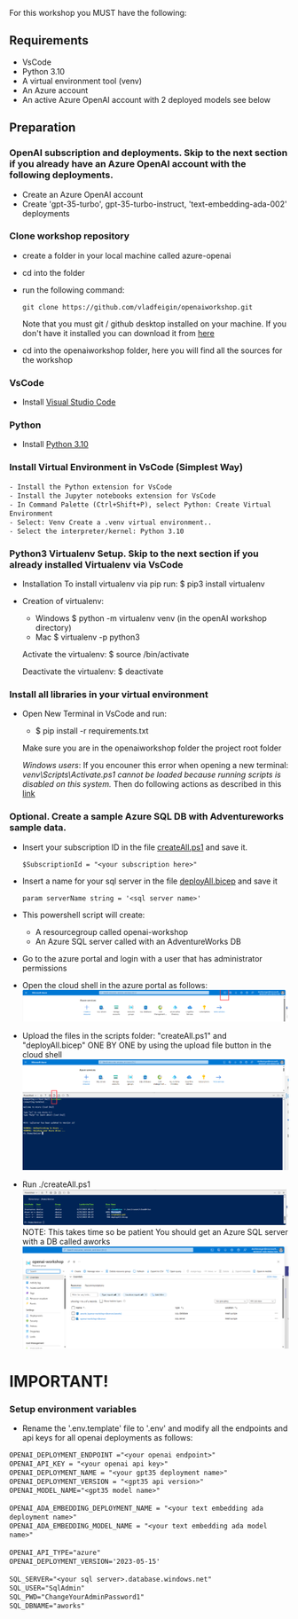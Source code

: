 For this workshop you MUST have the following:

## Requirements
- VsCode
- Python 3.10
- A virtual environment tool (venv)
- An Azure account 
- An active Azure OpenAI account with 2 deployed models see below

## Preparation

### OpenAI subscription and deployments. Skip to the next section if you already have an Azure OpenAI account with the following deployments.
* Create an Azure OpenAI account
* Create 'gpt-35-turbo',  gpt-35-turbo-instruct, 'text-embedding-ada-002' deployments


### Clone workshop repository
 - create a folder in your local machine called azure-openai
 - cd into the folder
 - run the following command:
    ```
    git clone https://github.com/vladfeigin/openaiworkshop.git 
    ```
    Note that you must git / github desktop installed on your machine. If you don't have it installed you can download it from [here](https://desktop.github.com/)

- cd into the openaiworkshop folder, here you will find all the sources for the workshop

### VsCode
* Install [Visual Studio Code](https://code.visualstudio.com/)


### Python
* Install [Python 3.10](https://www.python.org/downloads/release/python-31011/)

### Install Virtual Environment in VsCode (Simplest Way)
    - Install the Python extension for VsCode
    - Install the Jupyter notebooks extension for VsCode
    - In Command Palette (Ctrl+Shift+P), select Python: Create Virtual Environment
    - Select: Venv Create a .venv virtual environment..
    - Select the interpreter/kernel: Python 3.10 


### Python3 Virtualenv Setup. Skip to the next section if you already installed Virtualenv via VsCode
*  Installation
        To install virtualenv via pip run:
            $ pip3 install virtualenv
* Creation of virtualenv:
    - Windows
    $ python -m virtualenv venv (in the openAI workshop directory)
    - Mac
    $ virtualenv -p python3 <desired-path>

    Activate the virtualenv:
    $ source <desired-path>/bin/activate

    Deactivate the virtualenv:
    $ deactivate

### Install all libraries in your virtual environment
 - Open New Terminal in VsCode and run:
    - $ pip install -r requirements.txt

    Make sure you are in the openaiworkshop folder the project root folder

   _Windows users_: If you encouner this error when opening a new terminal: _venv\Scripts\Activate.ps1 cannot be loaded because running scripts is disabled on this system._ 
       Then do following actions as described in this [link](https://stackoverflow.com/questions/69605313/vs-code-terminal-activate-ps1-cannot-be-loaded-because-running-scripts-is-disa)


### Optional. Create a sample Azure SQL DB with Adventureworks sample data.
* Insert your subscription ID in the file [createAll.ps1](./scripts/createAll.ps1) and save it. 
    ```
    $SubscriptionId = "<your subscription here>"
    ```
* Insert a name for your sql server in the file [deployAll.bicep](./scripts/deployAll.bicep) and save it
    ```
    param serverName string = '<sql server name>'
    ```
* This powershell script will create:
    * A resourcegroup called openai-workshop
    * An Azure SQL server called <your sql server name> with an AdventureWorks DB

* Go to the azure portal and login with a user that has administrator permissions
* Open the cloud shell in the azure portal as follows:
![Cloud shell](./images/step2.png)

* Upload the files in the scripts folder: "createAll.ps1" and "deployAll.bicep" ONE BY ONE by using the upload file button in the cloud shell
![Upload](./images/step3.png)

* Run ./createAll.ps1
![Upload](./images/step4.png)
NOTE: This takes time so be patient
You should get an Azure SQL server with a DB called aworks
![Upload](./images/step5.png)

# IMPORTANT!
### Setup environment variables
* Rename the '.env.template' file to '.env' and modify all the endpoints and api keys for all openai deployments as follows:
```
OPENAI_DEPLOYMENT_ENDPOINT ="<your openai endpoint>" 
OPENAI_API_KEY = "<your openai api key>"
OPENAI_DEPLOYMENT_NAME = "<your gpt35 deployment name>"
OPENAI_DEPLOYMENT_VERSION = "<gpt35 api version>"
OPENAI_MODEL_NAME="<gpt35 model name>"

OPENAI_ADA_EMBEDDING_DEPLOYMENT_NAME = "<your text embedding ada deployment name>"
OPENAI_ADA_EMBEDDING_MODEL_NAME = "<your text embedding ada model name>"

OPENAI_API_TYPE="azure"
OPENAI_DEPLOYMENT_VERSION='2023-05-15'

SQL_SERVER="<your sql server>.database.windows.net"
SQL_USER="SqlAdmin"
SQL_PWD="ChangeYourAdminPassword1"
SQL_DBNAME="aworks"
```
